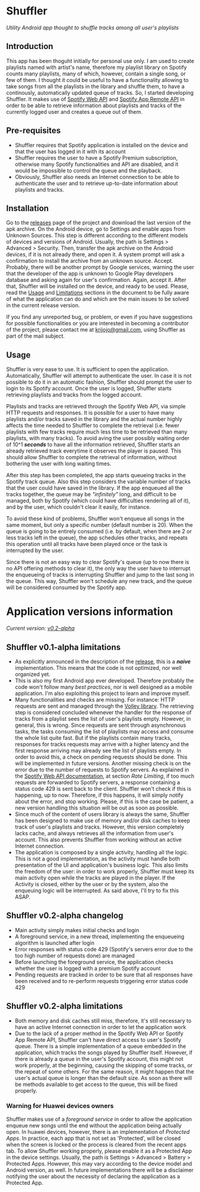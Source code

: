 # Shuffler
*Utility Android app thought to shuffle tracks among all user's playlists*

## Introduction
This app has been thoguht initially for personal use only. I am used to create playlists named with artist's name, therefore my playlist library on Spotify counts many playlists, many of which, however, contain a single song, or few of them.
I thought it could be useful to have a functionality allowing to take songs from all the playlists in the library and shuffle them, to have a continously, automatically updated queue of tracks.
So, I started developing Shuffler. It makes use of [Spotify Web API](https://developer.spotify.com/documentation/web-api/) and [Spotify App Remote API](https://developer.spotify.com/documentation/android/) in order to be able to retrieve information about playlists and tracks of the currently logged user and creates a queue out of them.

## Pre-requisites
- Shuffler requires that Spotify application is installed on the device and that the user has logged in it with its account
- Shuffler requires the user to have a Spotify Premium subscription, otherwise many Spotify functionalities and API are disabled, and it would be impossible to control the queue and the playback.
- Obviously, Shuffler also needs an Internet connection to be able to authenticate the user and to retrieve up-to-date information about playlists and tracks.

## Installation
Go to the [releases](https://github.com/kristopher-pellizzi/Shuffler/releases) page of the project and download the last version of the apk archive.
On the Android device, go to Settings and enable apps from Unknown Sources. This step is different according to the different models of devices and versions of Android. Usually, the path is Settings > Advanced > Security.
Then, transfer the apk archive on the Android devices, if it is not already there, and open it.
A system prompt will ask a confirmation to install the archive from an unknown source. Accept.
Probably, there will be another prompt by Google services, warning the user that the developer of the app is unknown to Google Play developers database and asking again for user's confirmation. Again, accept it.
After that, Shuffler will be installed on the device, and ready to be used.
Please, read the [Usage](#Usage) and [Limitations][current-version-limitations] sections in the document to be fully aware of what the application can do and which are the main issues to be solved in the current release version.

If you find any unreported bug, or problem, or even if you have suggestions for possible functionalities or you are interested in becoming a contributor of the project, please contact me at krijojo@gmail.com, using Shuffler as part of the mail subject.

## Usage
Shuffler is very ease to use. It is sufficient to open the application. Automatically, Shuffler will attempt to authenticate the user. In case it is not possible to do it in an automatic fashion, Shuffler should prompt the user to login to its Spotify account. Once the user is logged, Shuffler starts retrieving playlists and tracks from the logged account.

Playlists and tracks are retrieved through the Spotify Web API, via simple HTTP requests and responses. It is possible for a user to have many playlists and/or tracks saved in the library and the actual number highly affects the time needed to Shuffler to complete the retrieval (i.e. fewer playlists with few tracks require much less time to be retrieved than many playlists, with many tracks). To avoid aving the user possibly waiting order of 10^1 ***seconds*** to have all the information retrieved, Shuffler starts an already retrieved track everytime it observes the player is paused. This should allow Shuffler to complete the retrieval of information, without bothering the user with long waiting times.

After this step has been completed, the app starts queueing tracks in the Spotify track queue. Also this step considers the variable number of tracks that the user could have saved in the library. If the app enqueued all the tracks together, the queue may be *"infinitely"* long, and difficult to be managed, both by Spotify (which could have difficulties rendering all of it), and by the user, which couldn't clear it easily, for instance.

To avoid these kind of problems, Shuffler won't enqueue all songs in the same moment, but only a specific number (default number is 20). When the queue is going to be entirely consumed (i.e. by default, when there are 2 or less tracks left in the queue), the app schedules other tracks, and repeats this operation until all tracks have been played once or the task is interrupted by the user.

Since there is not an easy way to clear Spotify's queue (up to now there is no API offering methods to clear it), the only way the user have to interrupt the enqueueing of tracks is interrupting Shuffler and jump to the last song in the queue. This way, Shuffler won't schedule any new track, and the queue will be considered consumed by the Spotify app.

# Application versions information 
*Current version: [v0.2-alpha][current-version]*

## Shuffler v0.1-alpha limitations
- As explicitly announced in the description of the [release](https://github.com/kristopher-pellizzi/Shuffler/releases), this is a ***naive*** implementation. This means that the code is not optimized, nor well organized yet.
- This is also my first Android app ever developed. Therefore probably the code won't follow many *best practices*, nor is well designed as a mobile application. I'm also exploiting this project to learn and improve myself. 
- Many functionalities and checks are missing. For instance: HTTP requests are sent and managed through the [Volley library](https://github.com/google/volley). The retrieving step is considered concluded whenever the handler for the response of tracks from a playlist sees the list of user's playlists empty. However, in general, this is wrong. Since requests are sent through asynchronous tasks, the tasks consuming the list of playlists may access and consume the whole list quite fast. But if the playlists contain many tracks, responses for tracks requests may arrive with a higher latency and the first response arriving may already see the list of playlists empty. In order to avoid this, a check on pending requests should be done. This will be implemented in future versions.
Another missing check is on the error due to the number of requests to Spotify servers. As explained in the [Spotify Web API documentation](https://developer.spotify.com/documentation/web-api/), at section *Rate Limiting*, if too much requests are forwarded to Spotify servers, a response containing a status code 429 is sent back to the client. Shuffler won't check if this is happening, up to now. Therefore, if this happens, it will simply notify about the error, and stop working. Please, if this is the case be patient, a new version handling this situation will be out as soon as possible.
- Since much of the content of users library is always the same, Shuffler has been designed to make use of memory and/or disk caches to keep track of user's playlists and tracks. However, this version completely lacks cache, and always retrieves all the information from user's account. This also prevents Shuffler from working without an active Internet connection.
- The application is composed by a single activity, handling all the logic. This is not a good implementation, as the activity must handle both presentation of the UI and application's business logic. This also limits the freedom of the user: in order to work properly, Shuffler must keep its main activity open while the tracks are played in the player. If the Activity is closed, either by the user or by the system, also the enqueuing logic will be interrupted. As said above, I'll try to fix this ASAP.

## Shuffler v0.2-alpha changelog
- Main activity simply makes initial checks and login
- A foreground service, in a new thread, implementing the enqueueing algorithm is launched after login
- Error responses with status code 429 (Spotify's servers error due to the too high number of requests done) are managed
- Before launching the foreground service, the application checks whether the user is logged with a premium Spotify account
- Pending requests are tracked in order to be sure that all responses have been received and to re-perform requests triggering error status code 429

## Shuffler v0.2-alpha limitations
- Both memory and disk caches still miss, therefore, it's still necessary to have an active Internet connection in order to let the application work
- Due to the lack of a proper method in the Spotify Web API or Spotify App Remote API, Shuffler can't have direct access to user's Spotify queue. There is a simple implementation of a queue embedded in the application, which tracks the songs played by Shuffler itself. However, if there is already a queue in the user's Spotify account, this might not work properly, at the beginning, causing the skipping of some tracks, or the repeat of some others. For the same reason, it might happen that the user's actual queue is longer than the default size. As soon as there will be methods available to get access to the queue, this will be fixed properly.

### **Warning** for Huawei devices owners
Shuffler makes use of a *foreground service* in order to allow the application enqueue new songs until the end without the application being actually open. In huawei devices, however, there is an implementation of *Protected Apps*. In practice, each app that is not set as 'Protected', will be closed when the screen is locked or the process is cleared from the recent apps tab. To allow Shuffler working properly, please enable it as a Protected App in the device settings. Usually, the path is Settings > Advanced > Battery > Protected Apps. However, this may vary according to the device model and Android version, as well. In future implementations there will be a disclaimer notifying the user about the necessity of declaring the application as a Protected App.

[current-version]: #shuffler-v02-alpha-changelog
[current-version-limitations]: #shuffler-v02-alpha-limitations
